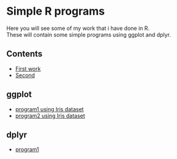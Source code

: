 # Simple R programs  
Here you will see some of my work that i have done in R.  
These will contain some simple programs using ggplot and dplyr.  

## Contents  
- [First work](./my2.Rmd)
- [Second](./my2.Rmd)  

## ggplot  
- [program1 using Iris dataset]()  
- [program2 using Iris dataset]()  

## dplyr  
- [program1]()